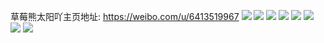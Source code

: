 草莓熊太阳吖主页地址: https://weibo.com/u/6413519967 
![](https://wx4.sinaimg.cn/mw2000/00702twrly1h8xyh9sr0bj32ps1j0b29.jpg) 
![](https://wx4.sinaimg.cn/mw2000/00702twrly1h8vh1kuog6j32c0340e81.jpg) 
![](https://wx4.sinaimg.cn/mw2000/00702twrly1h8as1eahg9j335s35snpi.jpg) 
![](https://wx4.sinaimg.cn/mw2000/00702twrly1h80cswxjpzj30jj0rc0va.jpg) 
![](https://wx4.sinaimg.cn/mw2000/00702twrly1h7wrahis0oj32ps1j0x1u.jpg) 
![](https://wx4.sinaimg.cn/mw2000/00702twrly1h7o9vajrqxj32ps1j0anf.jpg) 
![](https://wx4.sinaimg.cn/mw2000/00702twrly1h7f7ueb9pqj313913976h.jpg) 
![](https://wx4.sinaimg.cn/mw2000/00702twrgy1h5r1as03dbj30ov0ovwf5.jpg) 
